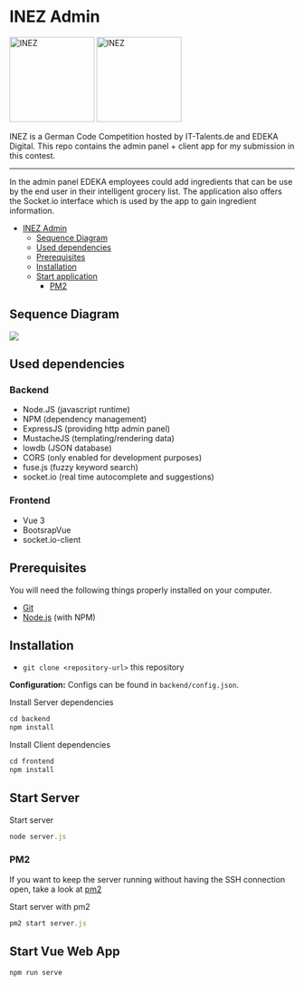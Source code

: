 # INEZ Admin
  <img src="https://www.it-talents.de/thumbs/partner/edeka-digital-gmbh/original-500x173.jpg" width="150" title="INEZ"> <img src="https://www.it-talents.de/assets/img/logo_blue.svg" width="150" title="INEZ">
  

  
INEZ is a German Code Competition hosted by IT-Talents.de and EDEKA Digital. This repo contains the admin panel + client app for my submission in this contest.

* * *

In the admin panel EDEKA employees could add ingredients that can be use by the end user in their intelligent grocery list. 
The application also offers the Socket.io interface which is used by the app to gain ingredient information.

- [INEZ Admin](#inez-admin)
  * [Sequence Diagram](#sequence-diagram)
  * [Used dependencies](#used-dependencies)
  * [Prerequisites](#prerequisites)
  * [Installation](#installation)
  * [Start application](#start-application)
    + [PM2](#pm2)

## Sequence Diagram
<img src="https://github.com/marienfeldtom/inez_admin/blob/master/diagram.svg">

## Used dependencies

### Backend
* Node.JS (javascript runtime)
* NPM (dependency management)
* ExpressJS (providing http admin panel)
* MustacheJS (templating/rendering data)
* lowdb (JSON database)
* CORS (only enabled for development purposes)
* fuse.js (fuzzy keyword search)
* socket.io (real time autocomplete and suggestions)

### Frontend
* Vue 3
* BootsrapVue
* socket.io-client

## Prerequisites

You will need the following things properly installed on your computer.

* [Git](http://git-scm.com/)
* [Node.js](http://nodejs.org/) (with NPM)

 ## Installation
 
 * `git clone <repository-url>` this repository 
 
 **Configuration:**
 Configs can be found in `backend/config.json`.
 
 Install Server dependencies
```javascript
cd backend
npm install
```

 Install Client dependencies
```javascript
cd frontend
npm install
```

## Start Server

Start server
 ```javascript
node server.js
```
### PM2

If you want to keep the server running without having the SSH connection open, take a look at [pm2](https://www.npmjs.com/package/pm2)

Start server with pm2
```javascript
pm2 start server.js
```

## Start Vue Web App

```javascript
npm run serve
```
